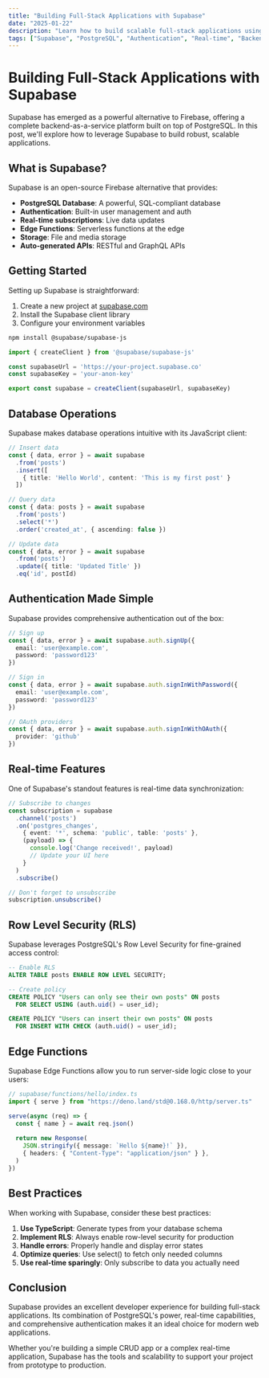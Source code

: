 ```yaml
---
title: "Building Full-Stack Applications with Supabase"
date: "2025-01-22"
description: "Learn how to build scalable full-stack applications using Supabase as your backend-as-a-service platform."
tags: ["Supabase", "PostgreSQL", "Authentication", "Real-time", "Backend"]
---
```


# Building Full-Stack Applications with Supabase

Supabase has emerged as a powerful alternative to Firebase, offering a complete backend-as-a-service platform built on top of PostgreSQL. In this post, we'll explore how to leverage Supabase to build robust, scalable applications.

## What is Supabase?

Supabase is an open-source Firebase alternative that provides:

- **PostgreSQL Database**: A powerful, SQL-compliant database
- **Authentication**: Built-in user management and auth
- **Real-time subscriptions**: Live data updates
- **Edge Functions**: Serverless functions at the edge
- **Storage**: File and media storage
- **Auto-generated APIs**: RESTful and GraphQL APIs

## Getting Started

Setting up Supabase is straightforward:

1. Create a new project at [supabase.com](https://supabase.com)
2. Install the Supabase client library
3. Configure your environment variables

```bash
npm install @supabase/supabase-js
```

```typescript
import { createClient } from '@supabase/supabase-js'

const supabaseUrl = 'https://your-project.supabase.co'
const supabaseKey = 'your-anon-key'

export const supabase = createClient(supabaseUrl, supabaseKey)
```

## Database Operations

Supabase makes database operations intuitive with its JavaScript client:

```typescript
// Insert data
const { data, error } = await supabase
  .from('posts')
  .insert([
    { title: 'Hello World', content: 'This is my first post' }
  ])

// Query data
const { data: posts } = await supabase
  .from('posts')
  .select('*')
  .order('created_at', { ascending: false })

// Update data
const { data, error } = await supabase
  .from('posts')
  .update({ title: 'Updated Title' })
  .eq('id', postId)
```

## Authentication Made Simple

Supabase provides comprehensive authentication out of the box:

```typescript
// Sign up
const { data, error } = await supabase.auth.signUp({
  email: 'user@example.com',
  password: 'password123'
})

// Sign in
const { data, error } = await supabase.auth.signInWithPassword({
  email: 'user@example.com',
  password: 'password123'
})

// OAuth providers
const { data, error } = await supabase.auth.signInWithOAuth({
  provider: 'github'
})
```

## Real-time Features

One of Supabase's standout features is real-time data synchronization:

```typescript
// Subscribe to changes
const subscription = supabase
  .channel('posts')
  .on('postgres_changes', 
    { event: '*', schema: 'public', table: 'posts' },
    (payload) => {
      console.log('Change received!', payload)
      // Update your UI here
    }
  )
  .subscribe()

// Don't forget to unsubscribe
subscription.unsubscribe()
```

## Row Level Security (RLS)

Supabase leverages PostgreSQL's Row Level Security for fine-grained access control:

```sql
-- Enable RLS
ALTER TABLE posts ENABLE ROW LEVEL SECURITY;

-- Create policy
CREATE POLICY "Users can only see their own posts" ON posts
  FOR SELECT USING (auth.uid() = user_id);

CREATE POLICY "Users can insert their own posts" ON posts
  FOR INSERT WITH CHECK (auth.uid() = user_id);
```

## Edge Functions

Supabase Edge Functions allow you to run server-side logic close to your users:

```typescript
// supabase/functions/hello/index.ts
import { serve } from "https://deno.land/std@0.168.0/http/server.ts"

serve(async (req) => {
  const { name } = await req.json()
  
  return new Response(
    JSON.stringify({ message: `Hello ${name}!` }),
    { headers: { "Content-Type": "application/json" } },
  )
})
```

## Best Practices

When working with Supabase, consider these best practices:

1. **Use TypeScript**: Generate types from your database schema
2. **Implement RLS**: Always enable row-level security for production
3. **Handle errors**: Properly handle and display error states
4. **Optimize queries**: Use select() to fetch only needed columns
5. **Use real-time sparingly**: Only subscribe to data you actually need

## Conclusion

Supabase provides an excellent developer experience for building full-stack applications. Its combination of PostgreSQL's power, real-time capabilities, and comprehensive authentication makes it an ideal choice for modern web applications.

Whether you're building a simple CRUD app or a complex real-time application, Supabase has the tools and scalability to support your project from prototype to production. 